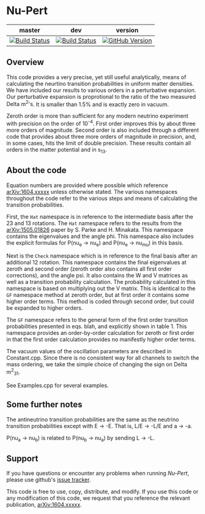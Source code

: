 Nu-Pert
=

| master | dev | version |
|:------:|:---:|:-------:|
|[![Build Status](https://travis-ci.org/PeterDenton/Nu-Pert.svg?branch=master)](https://travis-ci.org/PeterDenton/Nu-Pert)|[![Build Status](https://travis-ci.org/PeterDenton/Nu-Pert.svg?branch=dev)](https://travis-ci.org/PeterDenton/Nu-Pert)|[![GitHub Version](https://badge.fury.io/gh/PeterDenton%2FNu-Pert.svg)](http://badge.fury.io/gh/PeterDenton%2FNu-Pert)|

## Overview
This code provides a very precise, yet still useful analytically, means of calculating the neurtino transition probabilities in uniform matter densities.
We have included our results to various orders in a perturbative expansion.
Our perturbative expansion is proprotional to the ratio of the two measured <nobr>Delta m<sup>2</sup>'s</nobr>.
It is smaller than 1.5% and is exactly zero in vacuum.

Zeroth order is more than sufficient for any modern neutrino experiment with precision on the order of 10<sup>-4</sup>.
First order improves this by about three more orders of magnitude.
Second order is also included through a different code that provides about three more orders of magnitude in precision, and, in some cases, hits the limit of double precision.
These results contain all orders in the matter potential and in s<sub>13</sub>.

## About the code
Equation numbers are provided where possible which reference [arXiv:1604.xxxxx](https://arxiv.org/abs/1604.xxxxx) unless otherwise stated.
The various namespaces throughout the code refer to the various steps and means of calculating the transition probabilities.

First, the `Hat` namespace is in reference to the intermediate basis after the 23 and 13 rotations.
The `Hat` namespace refers to the results from the [arXiv:1505.01826](https://arxiv.org/abs/1505.01826) paper by S. Parke and H. Minakata.
This namespace contains the eigenvalues and the angle phi.
This namespace also includes the explicit formulas for P(nu<sub>e</sub> -&gt; nu<sub>e</sub>) and P(nu<sub>e</sub> -&gt; nu<sub>mu</sub>) in this basis.

Next is the `Check` namespace which is in reference to the final basis after an additional 12 rotation.
This namespace contains the final eigenvalues at zeroth and second order (zeroth order also contains all first order corrections), and the angle psi.
It also contains the W and V matrices as well as a transition probability calculation.
The probability calculated in this namespace is based on multiplying out the V matrix.
This is identical to the `GF` namespace method at zeroth order, but at first order it contains some higher order terms.
This method is coded through second order, but could be expanded to higher orders.

The `GF` namespace refers to the general form of the first order transition probabilities presented in eqs. blah, and explicitly shown in table 1.
This namespace provides an order-by-order calculation for zeroth or first order in that the first order calculation provides no manifestly higher order terms.

The vacuum values of the oscillation parameters are described in Constant.cpp.
Since there is no consistent way for all channels to switch the mass ordering, we take the simple choice of changing the sign on Delta m<sup>2</sup><sub>31</sub>.

See Examples.cpp for several examples.

## Some further notes
The antineutrino transition probabilities are the same as the neutrino transition probabilities except with E -&gt; -E.
That is, <nobr>L/E -&gt; -L/E</nobr> and a -&gt; -a.

P(nu<sub>a</sub> -&gt; nu<sub>b</sub>) is related to P(nu<sub>b</sub> -&gt; nu<sub>a</sub>) by sending L -&gt; -L.

## Support
If you have questions or encounter any problems when running *Nu-Pert*, please use github's [issue tracker](https://github.com/PeterDenton/Nu-Pert/issues).

This code is free to use, copy, distribute, and modify.
If you use this code or any modification of this code, we request that you reference the relevant publication, [arXiv:1604.xxxxx](https://arxiv.org/abs/1604.xxxxx).
